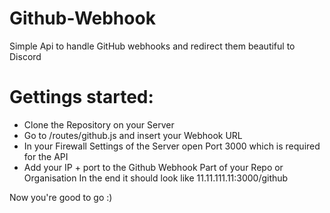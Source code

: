 # Github-Webhook
Simple Api to handle GitHub webhooks and redirect them beautiful to Discord

# Gettings started:
 - Clone the Repository on your Server
 - Go to /routes/github.js and insert your Webhook URL
 - In your Firewall Settings of the Server open Port 3000 which is required for the API
 - Add your IP + port to the Github Webhook Part of your Repo or Organisation In the end it should look like 11.11.111.11:3000/github
 
Now you're good to go :) 
 
